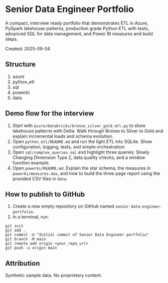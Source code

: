 # Senior Data Engineer Portfolio

A compact, interview ready portfolio that demonstrates ETL in Azure, PySpark lakehouse patterns, production grade Python ETL with tests, advanced SQL for data management, and Power BI measures and build steps.

Created: 2025-09-04

## Structure

1. azure
2. python_etl
3. sql
4. powerbi
5. data

## Demo flow for the interview

1. Start with `azure/databricks/bronze_silver_gold_etl.py` to show lakehouse patterns with Delta. Walk through Bronze to Silver to Gold and explain incremental loads and schema evolution.
2. Open `python_etl/README.md` and run the light ETL into SQLite. Show configuration, logging, tests, and simple orchestration.
3. Open `sql/complex_queries.sql` and highlight three queries: Slowly Changing Dimension Type 2, data quality checks, and a window function example.
4. Open `powerbi/README.md`. Explain the star schema, the measures in `powerbi/measures.dax`, and how to build the three page report using the provided CSV files in `data`.

## How to publish to GitHub

1. Create a new empty repository on GitHub named `senior-data-engineer-portfolio`.
2. In a terminal, run:

```
git init
git add .
git commit -m "Initial commit of Senior Data Engineer portfolio"
git branch -M main
git remote add origin <your_repo_url>
git push -u origin main
```

## Attribution

Synthetic sample data. No proprietary content.
